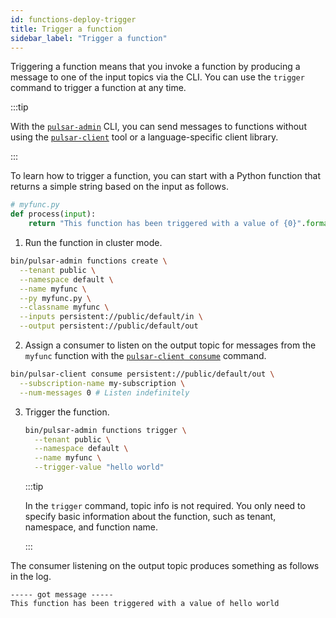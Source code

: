 ```yaml
---
id: functions-deploy-trigger
title: Trigger a function
sidebar_label: "Trigger a function"
---
```


Triggering a function means that you invoke a function by producing a message to one of the input topics via the CLI. You can use the `trigger` command to trigger a function at any time.

:::tip

With the [`pulsar-admin`](pathname:///reference/#/@pulsar:version_reference@/pulsar-admin/) CLI, you can send messages to functions without using the [`pulsar-client`](pathname:///reference/#/@pulsar:version_reference@/pulsar-client/) tool or a language-specific client library.

:::

To learn how to trigger a function, you can start with a Python function that returns a simple string based on the input as follows.

```python
# myfunc.py
def process(input):
    return "This function has been triggered with a value of {0}".format(input)
```

1. Run the function in cluster mode.

  ```bash
  bin/pulsar-admin functions create \
    --tenant public \
    --namespace default \
    --name myfunc \
    --py myfunc.py \
    --classname myfunc \
    --inputs persistent://public/default/in \
    --output persistent://public/default/out
  ```

2. Assign a consumer to listen on the output topic for messages from the `myfunc` function with the [`pulsar-client consume`](reference-cli-tools.md) command.

  ```bash
  bin/pulsar-client consume persistent://public/default/out \
    --subscription-name my-subscription \
    --num-messages 0 # Listen indefinitely
  ```

3. Trigger the function.

   ```bash
   bin/pulsar-admin functions trigger \
     --tenant public \
     --namespace default \
     --name myfunc \
     --trigger-value "hello world"
   ```

   :::tip

   In the `trigger` command, topic info is not required. You only need to specify basic information about the function, such as tenant, namespace, and function name.

   :::

The consumer listening on the output topic produces something as follows in the log.

```text
----- got message -----
This function has been triggered with a value of hello world
```

